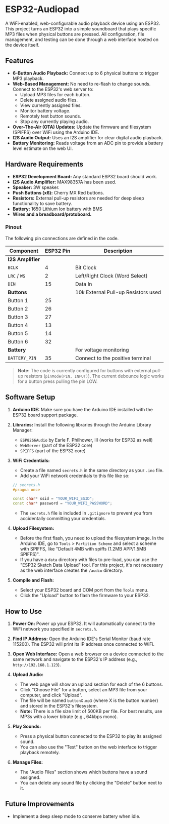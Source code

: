 # ESP32-Audiopad

A WiFi-enabled, web-configurable audio playback device using an ESP32. This project turns an ESP32 into a simple soundboard that plays specific MP3 files when physical buttons are pressed. All configuration, file management, and testing can be done through a web interface hosted on the device itself.

## Features

*   **6-Button Audio Playback:** Connect up to 6 physical buttons to trigger MP3 playback.
*   **Web-Based Management:** No need to re-flash to change sounds. Connect to the ESP32's web server to:
    *   Upload MP3 files for each button.
    *   Delete assigned audio files.
    *   View currently assigned files.
    *   Monitor battery voltage.
    *   Remotely test button sounds.
    *   Stop any currently playing audio.
*   **Over-The-Air (OTA) Updates:** Update the firmware and filesystem (SPIFFS) over WiFi using the Arduino IDE.
*   **I2S Audio Output:** Uses an I2S amplifier for clear digital audio playback.
*   **Battery Monitoring:** Reads voltage from an ADC pin to provide a battery level estimate on the web UI.

## Hardware Requirements

*   **ESP32 Development Board:** Any standard ESP32 board should work.
*   **I2S Audio Amplifier:** MAX98357A has been used.
*   **Speaker:** 3W speaker.
*   **Push Buttons (x6):** Cherry MX Red buttons.
*   **Resistors:** External pull-up resistors are needed for deep sleep functionality to save battery.
*   **Battery:** 1650 Lithium Ion battery with BMS
*   **Wires and a breadboard/protoboard.**

### Pinout

The following pin connections are defined in the code.

| Component         | ESP32 Pin | Description                               |
| ----------------- | --------- | ----------------------------------------- |
| **I2S Amplifier** |           |                                           |
| `BCLK`            | 4         | Bit Clock                                 |
| `LRC` / `WS`      | 2         | Left/Right Clock (Word Select)            |
| `DIN`             | 15        | Data In                                   |
| **Buttons**       |           |10k External Pull-up Resistors used |
| Button 1          | 25        |                                           |
| Button 2          | 26        |                                           |
| Button 3          | 27        |                                           |
| Button 4          | 13        |                                           |
| Button 5          | 14        |                                           |
| Button 6          | 32        |                                           |
| **Battery**       |           | For voltage monitoring         |
| `BATTERY_PIN`     | 35        | Connect to the positive terminal          |

> **Note:** The code is currently configured for buttons with external pull-up resistors (`pinMode(PIN, INPUT)`). The current debounce logic works for a button press pulling the pin LOW.

## Software Setup

1.  **Arduino IDE:** Make sure you have the Arduino IDE installed with the ESP32 board support package.

2.  **Libraries:** Install the following libraries through the Arduino Library Manager:
    *   `ESP8266Audio` by Earle F. Philhower, III (works for ESP32 as well)
    *   `WebServer` (part of the ESP32 core)
    *   `SPIFFS` (part of the ESP32 core)

3.  **WiFi Credentials:**
    *   Create a file named `secrets.h` in the same directory as your `.ino` file.
    *   Add your WiFi network credentials to this file like so:

    ```cpp
    // secrets.h
    #pragma once

    const char* ssid = "YOUR_WIFI_SSID";
    const char* password = "YOUR_WIFI_PASSWORD";
    ```
    *   The `secrets.h` file is included in `.gitignore` to prevent you from accidentally committing your credentials.

4.  **Upload Filesystem:**
    *   Before the first flash, you need to upload the filesystem image. In the Arduino IDE, go to `Tools` > `Partition Scheme` and select a scheme with SPIFFS, like "Default 4MB with spiffs (1.2MB APP/1.5MB SPIFFS)".
    *   If you have a `data` directory with files to pre-load, you can use the "ESP32 Sketch Data Upload" tool. For this project, it's not necessary as the web interface creates the `/audio` directory.

5.  **Compile and Flash:**
    *   Select your ESP32 board and COM port from the `Tools` menu.
    *   Click the "Upload" button to flash the firmware to your ESP32.

## How to Use

1.  **Power On:** Power up your ESP32. It will automatically connect to the WiFi network you specified in `secrets.h`.

2.  **Find IP Address:** Open the Arduino IDE's Serial Monitor (baud rate 115200). The ESP32 will print its IP address once connected to WiFi.

3.  **Open Web Interface:** Open a web browser on a device connected to the same network and navigate to the ESP32's IP address (e.g., `http://192.168.1.123`).

4.  **Upload Audio:**
    *   The web page will show an upload section for each of the 6 buttons.
    *   Click "Choose File" for a button, select an MP3 file from your computer, and click "Upload".
    *   The file will be named `buttonX.mp3` (where X is the button number) and stored in the ESP32's filesystem.
    *   **Note:** There is a file size limit of 500KB per file. For best results, use MP3s with a lower bitrate (e.g., 64kbps mono).

5.  **Play Sounds:**
    *   Press a physical button connected to the ESP32 to play its assigned sound.
    *   You can also use the "Test" button on the web interface to trigger playback remotely.

6.  **Manage Files:**
    *   The "Audio Files" section shows which buttons have a sound assigned.
    *   You can delete any sound file by clicking the "Delete" button next to it.

## Future Improvements

*   Implement a deep sleep mode to conserve battery when idle.
